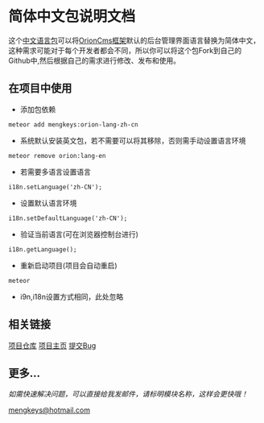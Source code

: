 # 简体中文包说明文档

这个[中文语言包](https://github.com/mengkeys/orion-lang-zh-cn)可以将[OrionCms框架](https://orionjs.org)默认的后台管理界面语言替换为简体中文，这种需求可能对于每个开发者都会不同，所以你可以将这个包Fork到自己的Github中,然后根据自己的需求进行修改、发布和使用。


## 在项目中使用
- 添加包依赖
```
meteor add mengkeys:orion-lang-zh-cn
```

- 系统默认安装英文包，若不需要可以将其移除，否则需手动设置语言环境
```
meteor remove orion:lang-en
```
- 若需要多语言设置语言
```
i18n.setLanguage('zh-CN');
```

- 设置默认语言环境
```
i18n.setDefaultLanguage('zh-CN');
```
- 验证当前语言(可在浏览器控制台进行)
```
i18n.getLanguage();
```

- 重新启动项目(项目会自动重启)
```
meteor
```
- i9n,i18n设置方式相同，此处忽略

## 相关链接
[项目仓库](https://github.com/mengkeys/orion-lang-zh-cn)
[项目主页](http://olzc.mengkeys.com)
[提交Bug](https://github.com/mengkeys/orion-lang-zh-cn/issues)

## 更多...

*如需快速解决问题，可以直接给我发邮件，请标明模块名称，这样会更快哦！*

<mengkeys>mengkeys@hotmail.com
